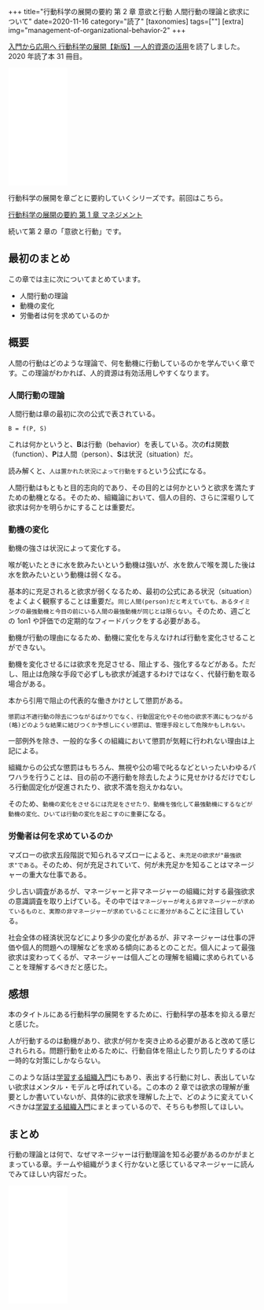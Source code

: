 +++
title="行動科学の展開の要約 第 2 章 意欲と行動 人間行動の理論と欲求について"
date=2020-11-16
category="読了"
[taxonomies]
tags=[""]
[extra]
img="management-of-organizational-behavior-2"
+++

[入門から応用へ 行動科学の展開【新版】―人的資源の活用](https://amzn.to/3kgdcxH)を読了しました。2020 年読了本 31 冊目。

<iframe style="width:120px;height:240px;" marginwidth="0" marginheight="0" scrolling="no" frameborder="0" src="//rcm-fe.amazon-adsystem.com/e/cm?lt1=_blank&bc1=000000&IS2=1&bg1=FFFFFF&fc1=000000&lc1=0000FF&t=birdmangai-22&language=ja_JP&o=9&p=8&l=as4&m=amazon&f=ifr&ref=as_ss_li_til&asins=4820116843&linkId=9cfa3a02d9a207096d2e50aa06a2ba80"></iframe>

行動科学の展開を章ごとに要約していくシリーズです。前回はこちら。

[行動科学の展開の要約 第 1 章 マネジメント](https://books-io.info/management-of-organizational-behavior-1/)

続いて第 2 章の「意欲と行動」です。

## 最初のまとめ

この章では主に次についてまとめています。

* 人間行動の理論
* 動機の変化
* 労働者は何を求めているのか

## 概要

人間の行動はどのような理論で、何を動機に行動しているのかを学んでいく章です。この理論がわかれば、人的資源は有効活用しやすくなります。

### 人間行動の理論

人間行動は章の最初に次の公式で表されている。

```
B = f(P, S)
```

これは何かというと、**B**は行動（behavior）を表している。次の**f**は関数（function）、**P**は人間（person）、**S**は状況（situation）だ。

読み解くと、`人は置かれた状況によって行動をする`という公式になる。

人間行動はもともと目的志向的であり、その目的とは何かというと欲求を満たすための動機となる。そのため、組織論において、個人の目的、さらに深堀りして欲求は何かを明らかにすることは重要だ。

### 動機の変化

動機の強さは状況によって変化する。

喉が乾いたときに水を飲みたいという動機は強いが、水を飲んで喉を潤した後は水を飲みたいという動機は弱くなる。

基本的に充足されると欲求が弱くなるため、最初の公式にある状況（situation）をよくよく観察することは重要だ。`同じ人間(person)だと考えていても、あるタイミングの最強動機と今目の前にいる人間の最強動機が同じとは限らない`。そのため、週ごとの 1on1 や評価での定期的なフィードバックをする必要がある。

動機が行動の理由になるため、動機に変化を与えなければ行動を変化させることができない。

動機を変化させるには欲求を充足させる、阻止する、強化するなどがある。ただし、阻止は危険な手段で必ずしも欲求が減退するわけではなく、代替行動を取る場合がある。

本から引用で阻止の代表的な働きかけとして懲罰がある。

```
懲罰は不適行動の除去につながるばかりでなく、行動固定化やその他の欲求不満にもつながる(略)どのような結果に結びつくか予想しにくい懲罰は、管理手段として危険かもしれない。
```

一部例外を除き、一般的な多くの組織において懲罰が気軽に行われない理由は上記による。

組織からの公式な懲罰はもちろん、無視や公の場で叱るなどといったいわゆるパワハラを行うことは、目の前の不適行動を除去したように見せかけるだけでむしろ行動固定化が促進されたり、欲求不満を抱えかねない。

そのため、`動機の変化をさせるには充足をさせたり、動機を強化して最強動機にするなどが動機の変化、ひいては行動の変化を起こすのに重要`になる。

### 労働者は何を求めているのか

マズローの欲求五段階説で知られるマズローによると、`未充足の欲求が"最強欲求"である`。そのため、何が充足されていて、何が未充足かを知ることはマネージャーの重大な仕事である。

少し古い調査があるが、マネージャーと非マネージャーの組織に対する最強欲求の意識調査を取り上げている。その中では`マネージャーが考える非マネージャーが求めているものと、実際の非マネージャーが求めていることに差分がある`ことに注目している。

社会全体の経済状況などにより多少の変化があるが、非マネージャーは仕事の評価や個人的問題への理解などを求める傾向にあるとのことだ。個人によって最強欲求は変わってくるが、マネージャーは個人ごとの理解を組織に求められていることを理解するべきだと感じた。

## 感想

本のタイトルにある行動科学の展開をするために、行動科学の基本を抑える章だと感じた。

人が行動するのは動機があり、欲求が何かを突き止める必要があると改めて感じされられる。問題行動を止めるために、行動自体を阻止したり罰したりするのは一時的な対策にしかならない。

このような話は[学習する組織入門](https://amzn.to/2UxNOt7)にもあり、表出する行動に対し、表出していない欲求はメンタル・モデルと呼ばれている。この本の 2 章では欲求の理解が重要としか書いていないが、具体的に欲求を理解した上で、どのように変えていくべきかは[学習する組織入門](https://amzn.to/2UxNOt7)にまとまっているので、そちらも参照してほしい。

## まとめ

行動の理論とは何で、なぜマネージャーは行動理論を知る必要があるのかがまとまっている章。チームや組織がうまく行かないと感じているマネージャーに読んでみてほしい内容だった。

<iframe style="width:120px;height:240px;" marginwidth="0" marginheight="0" scrolling="no" frameborder="0" src="//rcm-fe.amazon-adsystem.com/e/cm?lt1=_blank&bc1=000000&IS2=1&bg1=FFFFFF&fc1=000000&lc1=0000FF&t=birdmangai-22&language=ja_JP&o=9&p=8&l=as4&m=amazon&f=ifr&ref=as_ss_li_til&asins=4820116843&linkId=9cfa3a02d9a207096d2e50aa06a2ba80"></iframe><br>